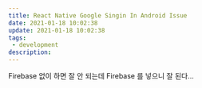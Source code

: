 ```yaml
---
title: React Native Google Singin In Android Issue
date: 2021-01-18 10:02:38
update: 2021-01-18 10:02:38
tags:
 - development
description:
---
```


Firebase 없이 하면 잘 안 되는데 Firebase 를 넣으니 잘 된다...
